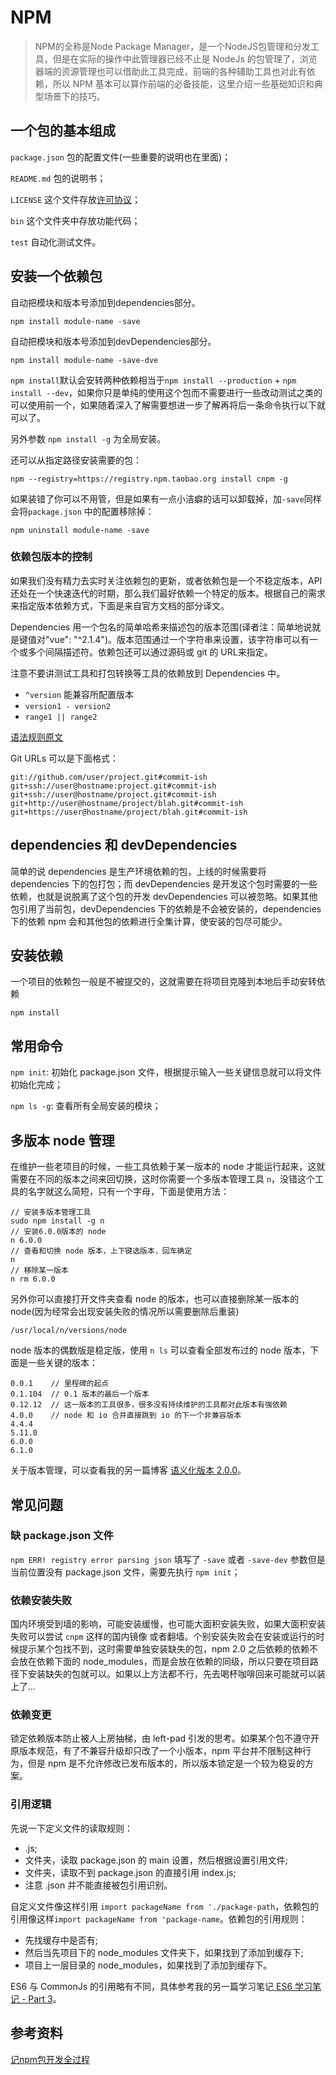 # NPM

> NPM的全称是Node Package Manager，是一个NodeJS包管理和分发工具，但是在实际的操作中此管理器已经不止是 NodeJs 的包管理了，浏览器端的资源管理也可以借助此工具完成，前端的各种辅助工具也对此有依赖，所以 NPM 基本可以算作前端的必备技能，这里介绍一些基础知识和典型场景下的技巧。

## 一个包的基本组成

`package.json` 包的配置文件(一些重要的说明也在里面)；

`README.md` 包的说明书；

`LICENSE` 这个文件存放[许可协议](/index.html#!/articles/license)；

`bin` 这个文件夹中存放功能代码；

`test` 自动化测试文件。

## 安装一个依赖包

自动把模块和版本号添加到dependencies部分。
 
	npm install module-name -save 

自动把模块和版本号添加到devDependencies部分。

	npm install module-name -save-dve

`npm install`默认会安转两种依赖相当于`npm install --production` + `npm install --dev`，如果你只是单纯的使用这个包而不需要进行一些改动测试之类的可以使用前一个，如果随着深入了解需要想进一步了解再将后一条命令执行以下就可以了。

另外参数 `npm install -g` 为全局安装。

还可以从指定路径安装需要的包：

	npm --registry=https://registry.npm.taobao.org install cnpm -g

如果装错了你可以不用管，但是如果有一点小洁癖的话可以卸载掉，加`-save`同样会将`package.json` 中的配置移除掉：

	npm uninstall module-name -save

### 依赖包版本的控制

如果我们没有精力去实时关注依赖包的更新，或者依赖包是一个不稳定版本，API 还处在一个快速迭代的时期，那么我们最好依赖一个特定的版本。根据自己的需求来指定版本依赖方式，下面是来自官方文档的部分译文。

Dependencies 用一个包名的简单哈希来描述包的版本范围(译者注：简单地说就是键值对"vue": "^2.1.4")。版本范围通过一个字符串来设置，该字符串可以有一个或多个间隔描述符。依赖包还可以通过源码或 git 的 URL来指定。 

注意不要讲测试工具和打包转换等工具的依赖放到 Dependencies 中。

- `^version` 能兼容所配置版本
- `version1 - version2`
- `range1 || range2`

[语法规则原文](https://github.com/npm/npm/blob/2e3776bf5676bc24fec6239a3420f377fe98acde/doc/files/package.json.md#dependencies)

Git URLs 可以是下面格式：

    git://github.com/user/project.git#commit-ish
    git+ssh://user@hostname:project.git#commit-ish
    git+ssh://user@hostname/project.git#commit-ish
    git+http://user@hostname/project/blah.git#commit-ish
    git+https://user@hostname/project/blah.git#commit-ish

## dependencies 和 devDependencies

简单的说 dependencies 是生产环境依赖的包，上线的时候需要将 dependencies 下的包打包；而 devDependencies 是开发这个包时需要的一些依赖，也就是说脱离了这个包的开发 devDependencies 可以被忽略。如果其他包引用了当前包，devDependencies 下的依赖是不会被安装的，dependencies 下的依赖 npm 会和其他包的依赖进行全集计算，使安装的包尽可能少。

## 安装依赖

一个项目的依赖包一般是不被提交的，这就需要在将项目克隆到本地后手动安转依赖

	npm install

## 常用命令

`npm init`: 初始化 package.json 文件，根据提示输入一些关键信息就可以将文件初始化完成；

`npm ls -g`: 查看所有全局安装的模块；

## 多版本 node 管理

在维护一些老项目的时候，一些工具依赖于某一版本的 node 才能运行起来，这就需要在不同的版本之间来回切换，这时你需要一个多版本管理工具 `n`，没错这个工具的名字就这么简短，只有一个字母，下面是使用方法：

	// 安装多版本管理工具
	sudo npm install -g n
	// 安装6.0.0版本的 node
	n 6.0.0
	// 查看和切换 node 版本，上下键选版本，回车确定
	n
	// 移除某一版本
	n rm 6.0.0

另外你可以直接打开文件夹查看 node 的版本，也可以直接删除某一版本的 node(因为经常会出现安装失败的情况所以需要删除后重装)
	
	/usr/local/n/versions/node

node 版本的偶数版是稳定版，使用 `n ls` 可以查看全部发布过的 node 版本，下面是一些关键的版本：

	0.0.1    // 里程碑的起点
    0.1.104  // 0.1 版本的最后一个版本
    0.12.12  // 这一版本的工具很多，很多没有持续维护的工具都对此版本有强依赖
    4.0.0    // node 和 io 合并直接跳到 io 的下一个非兼容版本
    4.4.4
    5.11.0
    6.0.0
    6.1.0

关于版本管理，可以查看我的另一篇博客 [语义化版本 2.0.0](/index.html#!/articles/semantic-versioning)。

## 常见问题

### 缺 package.json 文件

`npm ERR! registry error parsing json` 填写了 `-save` 或者 `-save-dev` 参数但是当前位置没有 package.json 文件，需要先执行 `npm init`；

### 依赖安装失败

国内环境受到墙的影响，可能安装缓慢，也可能大面积安装失败，如果大面积安装失败可以尝试 `cnpm` 这样的国内镜像 或者翻墙。个别安装失败会在安装或运行的时候提示某个包找不到，这时需要单独安装缺失的包，npm 2.0 之后依赖的依赖不会放在依赖下面的 node_modules，而是会放在依赖的同级，所以只要在项目路径下安装缺失的包就可以。如果以上方法都不行，先去喝杯咖啡回来可能就可以装上了...

### 依赖变更

锁定依赖版本防止被人上房抽梯，由 left-pad 引发的思考。如果某个包不遵守开原版本规范，有了不兼容升级却只改了一个小版本，npm 平台并不限制这种行为，但是 npm 是不允许修改已发布版本的，所以版本锁定是一个较为稳妥的方案。

### 引用逻辑

先说一下定义文件的读取规则：

- .js;
- 文件夹，读取 package.json 的 main 设置，然后根据设置引用文件;
- 文件夹，读取不到 package.json 的直接引用 index.js;
- 注意 .json 并不能直接被包引用识别。

自定义文件像这样引用 `import packageName from './package-path`，依赖包的引用像这样`import packageName from 'package-name`。依赖包的引用规则：

- 先找缓存中是否有;
- 然后当先项目下的 node_modules 文件夹下，如果找到了添加到缓存下;
- 项目上一层目录的 node_modules，如果找到了添加到缓存下。

ES6 与 CommonJs 的引用略有不同，具体参考我的另一篇学习笔记[ ES6 学习笔记 - Part 3](/index.html#!/articles/es6-3)。

## 参考资料
	
[记npm包开发全过程](http://www.w2bc.com/Article/86039)	